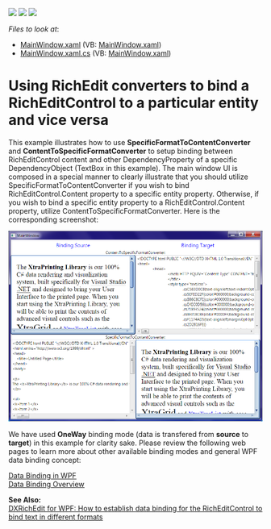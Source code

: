 <!-- default badges list -->
![](https://img.shields.io/endpoint?url=https://codecentral.devexpress.com/api/v1/VersionRange/128607907/21.1.5%2B)
[![](https://img.shields.io/badge/Open_in_DevExpress_Support_Center-FF7200?style=flat-square&logo=DevExpress&logoColor=white)](https://supportcenter.devexpress.com/ticket/details/E3490)
[![](https://img.shields.io/badge/📖_How_to_use_DevExpress_Examples-e9f6fc?style=flat-square)](https://docs.devexpress.com/GeneralInformation/403183)
<!-- default badges end -->
<!-- default file list -->
*Files to look at*:

* [MainWindow.xaml](./CS/MainWindow.xaml) (VB: [MainWindow.xaml](./VB/MainWindow.xaml))
* [MainWindow.xaml.cs](./CS/MainWindow.xaml.cs) (VB: [MainWindow.xaml](./VB/MainWindow.xaml))
<!-- default file list end -->
# Using RichEdit converters to bind a RichEditControl to a particular entity and vice versa


<p>This example illustrates how to use <strong>SpecificFormatToContentConverter</strong> and <strong>ContentToSpecificFormatConverter</strong> to setup binding between RichEditControl content and other DependencyProperty of a specific DependencyObject (TextBox in this example). The main window UI is composed in a special manner to clearly illustrate that you should utilize SpecificFormatToContentConverter if you wish to bind RichEditControl.Content property to a specific entity property. Otherwise, if you wish to bind a specific entity property to a RichEditControl.Content property, utilize ContentToSpecificFormatConverter. Here is the corresponding screenshot:</p>

![image](./media/15b9fd50-076c-4216-adf2-ea8b45f86178.png)

<p>We have used <strong>OneWay</strong> binding mode (data is transfered from <strong>source</strong> to <strong>target</strong>) in this example for clarity sake. Please review the following web pages to learn more about other available binding modes and general WPF data binding concept:</p><p><a href="http://msdn.microsoft.com/en-us/magazine/cc163299.aspx"><u>Data Binding in WPF</u></a><br />
<a href="http://msdn.microsoft.com/en-us/library/ms752347.aspx"><u>Data Binding Overview</u></a></p><p><strong>See Also:</strong><br />
<a href="https://www.devexpress.com/Support/Center/p/E2794">DXRichEdit for WPF: How to establish data binding for the RichEditControl to bind text in different formats</a></p>

<br/>



